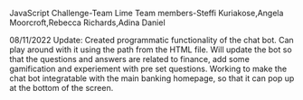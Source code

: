 JavaScript Challenge-Team Lime
Team members-Steffi Kuriakose,Angela Moorcroft,Rebecca Richards,Adina Daniel

08/11/2022 Update: Created programmatic functionality of the chat bot. Can play around with it using the path from the HTML file.
Will update the bot so that the questions and answers are related to finance, add some gamification and experiement with pre set questions.
Working to make the chat bot integratable with the main banking homepage, so that it can pop up at the bottom of the screen.
